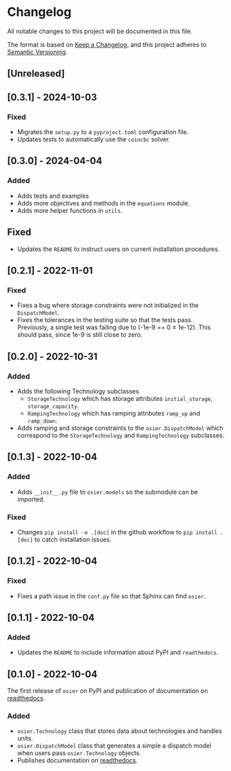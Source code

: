# Changelog

All notable changes to this project will be documented in this file.

The format is based on [Keep a Changelog](https://keepachangelog.com/en/1.0.0/),
and this project adheres to [Semantic Versioning](https://semver.org/spec/v2.0.0.html).

## [Unreleased]

## [0.3.1] - 2024-10-03
### Fixed
- Migrates the `setup.py` to a `pyproject.toml` configuration file.
- Updates tests to automatically use the `coincbc` solver.


## [0.3.0] - 2024-04-04
### Added
- Adds tests and examples
- Adds more objectives and methods in the `equations` module.
- Adds more helper functions in `utils`.

## Fixed
- Updates the `README` to instruct users on current installation procedures.

## [0.2.1] - 2022-11-01
### Fixed
- Fixes a bug where storage constraints were not initialized in the `DispatchModel`.
- Fixes the tolerances in the testing suite so that the tests pass. 
Previously, a single test was failing due to (-1e-9 == 0 &#177; 1e-12). 
This should pass, since 1e-9 is still close to zero.

## [0.2.0] - 2022-10-31
### Added
- Adds the following Technology subclasses
    * `StorageTechnology` which has storage attributes `initial_storage`, `storage_capacity`.
    * `RampingTechnology` which has ramping attributes `ramp_up` and `ramp_down`.
- Adds ramping and storage constraints to the `osier.DispatchModel` which correspond to the
`StorageTechnology` and `RampingTechnology` subclasses.

## [0.1.3] - 2022-10-04
### Added
- Adds `__init__.py` file to `osier.models` so the submodule can be imported.
### Fixed
- Changes `pip install -e .[doc]` in the github workflow to `pip install .[doc]` 
to catch installation issues.

## [0.1.2] - 2022-10-04
### Fixed
- Fixes a path issue in the `conf.py` file so that Sphinx can find `osier`.

## [0.1.1] - 2022-10-04
### Added
- Updates the `README` to include information about PyPI and `readthedocs`.

## [0.1.0] - 2022-10-04
The first release of `osier` on PyPI and publication of documentation on 
[readthedocs](https://osier.readthedocs.io/en/latest/).

### Added 
- `osier.Technology` class that stores data about technologies and handles units.
- `osier.DispatchModel` class that generates a simple a dispatch model when users pass 
`osier.Technology` objects.
- Publishes documentation on [readthedocs](https://osier.readthedocs.io/en/latest/).
